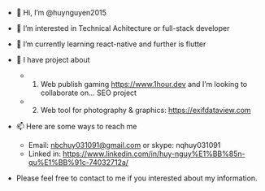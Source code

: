 - 👋 Hi, I’m @huynguyen2015
- 👀 I’m interested in Technical Achitecture or full-stack developer
- 🌱 I’m currently learning react-native and further is flutter
- 💞️ I have project about
  - 1. Web publish gaming https://www.1hour.dev and I’m looking to collaborate on... SEO project
  - 2. Web tool for photography & graphics: https://exifdataview.com
- 📫 Here are some ways to reach me 
  - Email: nbchuy031091@gmail.com or skype: nqhuy031091
  - Linked in: https://www.linkedin.com/in/huy-nguy%E1%BB%85n-qu%E1%BB%91c-74032712a/

- Please feel free to contact to me if you interested about my information.
<!---
huynguyen2015/huynguyen2015 is a ✨ special ✨ repository because its `README.md` (this file) appears on your GitHub profile.
You can click the Preview link to take a look at your changes.
--->
